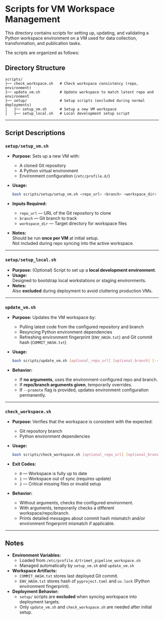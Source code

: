 # Scripts for VM Workspace Management

This directory contains scripts for setting up, updating, and validating a Python workspace environment on a VM used for data collection, transformation, and publication tasks.

The scripts are organized as follows:

## Directory Structure

```
scripts/
├── check_workspace.sh   # Check workspace consistency (repo, environment)
├── update_vm.sh         # Update workspace to match latest repo and environment
├── setup/               # Setup scripts (excluded during normal deployments)
│   ├── setup_vm.sh      # Setup a new VM workspace
│   ├── setup_local.sh   # Local development setup script
```

---

## Script Descriptions

### `setup/setup_vm.sh`

- **Purpose:** Sets up a new VM with:
  - A cloned Git repository
  - A Python virtual environment
  - Environment configuration (`/etc/profile.d/`)
- **Usage:**

  ```bash
  bash scripts/setup/setup_vm.sh <repo_url> <branch> <workspace_dir>
  ```

- **Inputs Required:**
  - `repo_url` — URL of the Git repository to clone
  - `branch` — Git branch to track
  - `workspace_dir` — Target directory for workspace files
- **Notes:**  
  Should be run **once per VM** at initial setup.  
  Not included during repo syncing into the active workspace.

---

### `setup/setup_local.sh`

- **Purpose:** (Optional) Script to set up a **local development environment**.
- **Usage:**  
  Designed to bootstrap local workstations or staging environments.
- **Notes:**  
  Also **excluded** during deployment to avoid cluttering production VMs.

---

### `update_vm.sh`

- **Purpose:** Updates the VM workspace by:
  - Pulling latest code from the configured repository and branch
  - Resyncing Python environment dependencies
  - Refreshing environment fingerprint (`ENV_HASH.txt`) and Git commit hash (`COMMIT_HASH.txt`)
- **Usage:**

  ```bash
  bash scripts/update_vm.sh [optional_repo_url] [optional_branch] [--promote]
  ```

- **Behavior:**
  - If **no arguments**, uses the environment-configured repo and branch.
  - If **repo/branch arguments given**, temporarily overrides.
  - If `--promote` flag is provided, updates environment configuration permanently.

---

### `check_workspace.sh`

- **Purpose:** Verifies that the workspace is consistent with the expected:
  - Git repository branch
  - Python environment dependencies
- **Usage:**

  ```bash
  bash scripts/check_workspace.sh [optional_repo_url] [optional_branch] [optional_workspace_dir]
  ```

- **Exit Codes:**
  - `0` — Workspace is fully up to date
  - `1` — Workspace out of sync (requires update)
  - `2` — Critical missing files or invalid setup

- **Behavior:**
  - Without arguments, checks the configured environment.
  - With arguments, temporarily checks a different workspace/repo/branch.
  - Prints detailed messages about commit hash mismatch and/or environment fingerprint mismatch if applicable.

---

## Notes

- **Environment Variables:**
  - Loaded from `/etc/profile.d/trimet_pipeline_workspace.sh`
  - Managed automatically by `setup_vm.sh` and `update_vm.sh`
- **Workspace Artifacts:**
  - `COMMIT_HASH.txt` stores last deployed Git commit.
  - `ENV_HASH.txt` stores hash of `pyproject.toml` and `uv.lock` (Python environment fingerprint).
- **Deployment Behavior:**
  - `setup/` scripts are **excluded** when syncing workspace into deployment targets.
  - Only `update_vm.sh` and `check_workspace.sh` are needed after initial setup.
